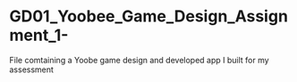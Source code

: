 # GD01_Yoobee_Game_Design_Assignment_1-
File comtaining a Yoobe game design and developed app I built for my assessment
